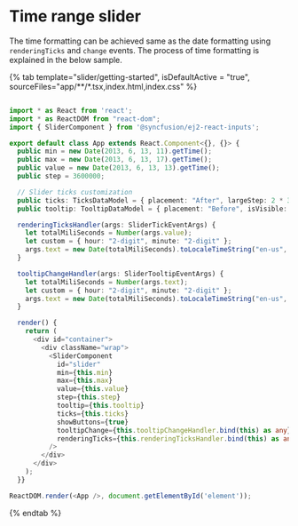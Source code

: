 # Time range slider

The time formatting can be achieved same as the date formatting using `renderingTicks` and `change` events. The process of time formatting is
explained in the below sample.

{% tab template="slider/getting-started", isDefaultActive = "true", sourceFiles="app/**/*.tsx,index.html,index.css" %}

```typescript

import * as React from 'react';
import * as ReactDOM from "react-dom";
import { SliderComponent } from '@syncfusion/ej2-react-inputs';

export default class App extends React.Component<{}, {}> {
  public min = new Date(2013, 6, 13, 11).getTime();
  public max = new Date(2013, 6, 13, 17).getTime();
  public value = new Date(2013, 6, 13, 13).getTime();
  public step = 3600000;

  // Slider ticks customization
  public ticks: TicksDataModel = { placement: "After", largeStep: 2 * 3600000 };
  public tooltip: TooltipDataModel = { placement: "Before", isVisible: true };

  renderingTicksHandler(args: SliderTickEventArgs) {
    let totalMiliSeconds = Number(args.value);
    let custom = { hour: "2-digit", minute: "2-digit" };
    args.text = new Date(totalMiliSeconds).toLocaleTimeString("en-us", custom);
  }

  tooltipChangeHandler(args: SliderTooltipEventArgs) {
    let totalMiliSeconds = Number(args.text);
    let custom = { hour: "2-digit", minute: "2-digit" };
    args.text = new Date(totalMiliSeconds).toLocaleTimeString("en-us", custom);
  }

  render() {
    return (
      <div id="container">
        <div className="wrap">
          <SliderComponent
            id="slider"
            min={this.min}
            max={this.max}
            value={this.value}
            step={this.step}
            tooltip={this.tooltip}
            ticks={this.ticks}
            showButtons={true}
            tooltipChange={this.tooltipChangeHandler.bind(this) as any}
            renderingTicks={this.renderingTicksHandler.bind(this) as any}
          />
        </div>
      </div>
    );
  }}

ReactDOM.render(<App />, document.getElementById('element'));

```

{% endtab %}
